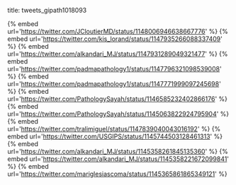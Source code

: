 title: tweets_gipath1018093

{% embed url='https://twitter.com/JCloutierMD/status/1148006946638667776' %}
{% embed url='https://twitter.com/kis_lorand/status/1147935266088337409' %}
{% embed url='https://twitter.com/alkandari_MJ/status/1147931289049321477' %}
{% embed url='https://twitter.com/padmapathology1/status/1147796321098539008' %}
{% embed url='https://twitter.com/padmapathology1/status/1147771999097245698' %}
{% embed url='https://twitter.com/PathologySayah/status/1146585232402866176' %}
{% embed url='https://twitter.com/PathologySayah/status/1145063822924795904' %}
{% embed url='https://twitter.com/tralimiguel/status/1147839040043016192' %}
{% embed url='https://twitter.com/USGIPS/status/1145744503128461313' %}
{% embed url='https://twitter.com/alkandari_MJ/status/1145358261845135360' %}
{% embed url='https://twitter.com/alkandari_MJ/status/1145358221672099841' %}
{% embed url='https://twitter.com/mariglesiascoma/status/1145365861865349121' %}
